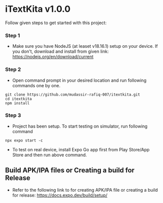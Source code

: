 # iTextKita v1.0.0
Follow given steps to get started with this project:

### Step 1
- Make sure you have NodeJS (at leaset v18.16.1) setup on your device. If you don't, download and install from given link: https://nodejs.org/en/download/current

### Step 2
- Open command prompt in your desired location and run following commands one by one.
```
git clone https://github.com/mudassir-rafiq-007/itextkita.git
cd itextkita
npm install
```

### Step 3
- Project has been setup. To start testing on simulator, run following command
```
npx expo start -c
```
- To test on real device, install Expo Go app first from Play Store/App Store and then run above command.



## Build APK/IPA files or Creating a build for Release
- Refer to the following link to for creating APK/IPA file or creating a build for release:
https://docs.expo.dev/build/setup/
